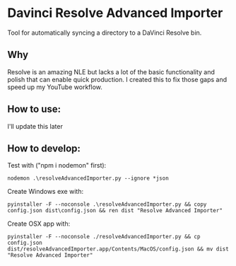 # Davinci Resolve Advanced Importer

Tool for automatically syncing a directory to a DaVinci Resolve bin.

## Why

Resolve is an amazing NLE but lacks a lot of the basic functionality and polish that can enable quick production. I created this to fix those gaps and speed up my YouTube workflow.

## How to use:

I'll update this later

## How to develop:

Test with ("npm i nodemon" first):
```
nodemon .\resolveAdvancedImporter.py --ignore *json
```

Create Windows exe with:
```
pyinstaller -F --noconsole .\resolveAdvancedImporter.py && copy config.json dist\config.json && ren dist "Resolve Advanced Importer"
```

Create OSX app with:
```
pyinstaller -F --noconsole ./resolveAdvancedImporter.py && cp config.json dist/resolveAdvancedImporter.app/Contents/MacOS/config.json && mv dist "Resolve Advanced Importer"
```